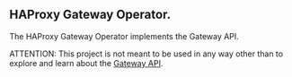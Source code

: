 ## HAProxy Gateway Operator.

The HAProxy Gateway Operator implements the Gateway API.

ATTENTION: This project is not meant to be used in any way other than to explore and learn about the [Gateway API](https://github.com/kubernetes-sigs/gateway-api).

